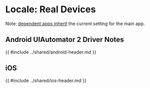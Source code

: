 # Locale: Real Devices
Note: [dependent apps inherit](https://docs.saucelabs.com/dev/test-configuration-options/#appiumotherapps:~:text=Dependent%20apps%20inherit%20the%20configuration%20of%20the%20main%20app%20under%20test) the current setting for the main app. 


## Android UIAutomator 2 Driver Notes

{{ #include ../shared/android-header.md }}

## iOS
{{ #include ../shared/ios-header.md }}
